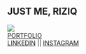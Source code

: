 ## JUST ME, RIZIQ

 ![](https://komarev.com/ghpvc/?username=riziqalbab)</br>
[PORTFOLIO]([ziq.my.id](https://www.ziq.my.id/)) <br/>
[LINKEDIN](https://www.linkedin.com/in/riziqalbab/) || [INSTAGRAM](https://www.instagram.com/albabriziq_/)
